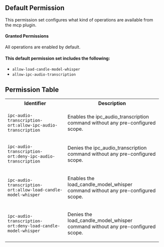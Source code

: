 ## Default Permission

This permission set configures what kind of
operations are available from the mcp plugin.

#### Granted Permissions

All operations are enabled by default.

#### This default permission set includes the following:

- `allow-load-candle-model-whisper`
- `allow-ipc-audio-transcription`

## Permission Table

<table>
<tr>
<th>Identifier</th>
<th>Description</th>
</tr>


<tr>
<td>

`ipc-audio-transcription-ort:allow-ipc-audio-transcription`

</td>
<td>

Enables the ipc_audio_transcription command without any pre-configured scope.

</td>
</tr>

<tr>
<td>

`ipc-audio-transcription-ort:deny-ipc-audio-transcription`

</td>
<td>

Denies the ipc_audio_transcription command without any pre-configured scope.

</td>
</tr>

<tr>
<td>

`ipc-audio-transcription-ort:allow-load-candle-model-whisper`

</td>
<td>

Enables the load_candle_model_whisper command without any pre-configured scope.

</td>
</tr>

<tr>
<td>

`ipc-audio-transcription-ort:deny-load-candle-model-whisper`

</td>
<td>

Denies the load_candle_model_whisper command without any pre-configured scope.

</td>
</tr>
</table>
